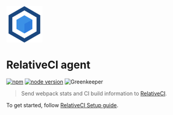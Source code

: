 <a href="https://relative-ci.com">
<img alt="RelativeCI" src="https://raw.githubusercontent.com/relative-ci/agent/master/assets/relative-ci--logo.svg?sanitize=true" width="96" />
</a>

# RelativeCI agent

[![npm](https://img.shields.io/npm/v/@relative-ci/agent.svg)](https://www.npmjs.com/package/@relative-ci/agent)
[![node version](https://img.shields.io/node/v/@relative-ci/agent.svg)](https://www.npmjs.com/package/@relative-ci/agent)
![Greenkeeper](https://badges.greenkeeper.io/relative-ci/agent.svg)

> Send webpack stats and CI build information to [RelativeCI](https://relative-ci.com?utm_source=github-agent).

To get started, follow [RelativeCI Setup guide](https://relative-ci.com/documentation/setup?utm_source=github-agent).
